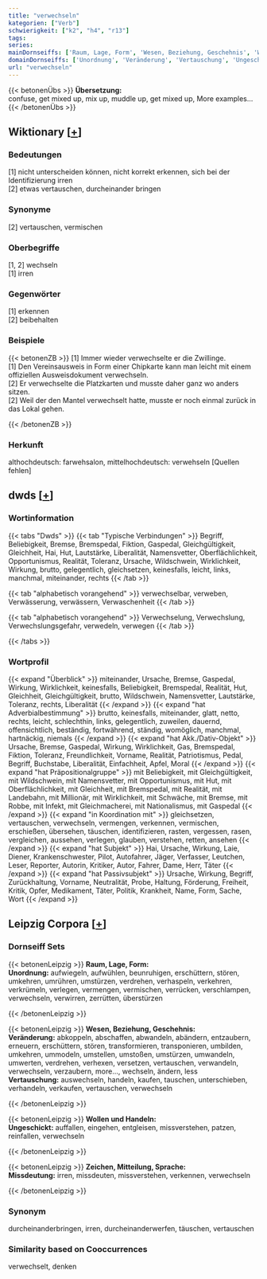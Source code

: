 ```yaml
---
title: "verwechseln"
kategorien: ["Verb"]
schwierigkeit: ["k2", "h4", "r13"]
tags:
series:
mainDornseiffs: ['Raum, Lage, Form', 'Wesen, Beziehung, Geschehnis', 'Wollen und Handeln', 'Zeichen, Mitteilung, Sprache']
domainDornseiffs: ['Unordnung', 'Veränderung', 'Vertauschung', 'Ungeschickt', 'Missdeutung']
url: "verwechseln"
---
```


{{< betonenÜbs >}}
**Übersetzung:**  
confuse, get mixed up, mix up, muddle up, get mixed  up, More examples...  
{{< /betonenÜbs >}}

## Wiktionary [[+](https://de.wiktionary.org/wiki/verwechseln)]

### Bedeutungen
[1] nicht unterscheiden können, nicht korrekt erkennen, sich bei der Identifizierung irren  
[2] etwas vertauschen, durcheinander bringen  

### Synonyme
[2] vertauschen, vermischen  

### Oberbegriffe
[1, 2] wechseln  
[1] irren  

### Gegenwörter
[1] erkennen  
[2] beibehalten  

### Beispiele
{{< betonenZB >}}
[1] Immer wieder verwechselte er die Zwillinge.  
[1] Den Vereinsausweis in Form einer Chipkarte kann man leicht mit einem offiziellen Ausweisdokument verwechseln.  
[2] Er verwechselte die Platzkarten und musste daher ganz wo anders sitzen.  
[2] Weil der den Mantel verwechselt hatte, musste er noch einmal zurück in das Lokal gehen.  

{{< /betonenZB >}}
### Herkunft
althochdeutsch: farwehsalon, mittelhochdeutsch: verwehseln [Quellen fehlen]  



## dwds [[+](https://www.dwds.de/wb/verwechseln)]

### Wortinformation
{{< tabs "Dwds" >}}
{{< tab "Typische Verbindungen" >}}
Begriff, Beliebigkeit, Bremse, Bremspedal, Fiktion, Gaspedal, Gleichgültigkeit, Gleichheit, Hai, Hut, Lautstärke, Liberalität, Namensvetter, Oberflächlichkeit, Opportunismus, Realität, Toleranz, Ursache, Wildschwein, Wirklichkeit, Wirkung, brutto, gelegentlich, gleichsetzen, keinesfalls, leicht, links, manchmal, miteinander, rechts
{{< /tab >}}

{{< tab "alphabetisch vorangehend" >}}
verwechselbar, verweben, Verwässerung, verwässern, Verwaschenheit
{{< /tab >}}

{{< tab "alphabetisch vorangehend" >}}
Verwechselung, Verwechslung, Verwechslungsgefahr, verwedeln, verwegen
{{< /tab >}}

{{< /tabs >}}

### Wortprofil
{{< expand "Überblick" >}} miteinander, Ursache, Bremse, Gaspedal, Wirkung, Wirklichkeit, keinesfalls, Beliebigkeit, Bremspedal, Realität, Hut, Gleichheit, Gleichgültigkeit, brutto, Wildschwein, Namensvetter, Lautstärke, Toleranz, rechts, Liberalität {{< /expand >}}
{{< expand "hat Adverbialbestimmung" >}} brutto, keinesfalls, miteinander, glatt, netto, rechts, leicht, schlechthin, links, gelegentlich, zuweilen, dauernd, offensichtlich, beständig, fortwährend, ständig, womöglich, manchmal, hartnäckig, niemals {{< /expand >}}
{{< expand "hat Akk./Dativ-Objekt" >}} Ursache, Bremse, Gaspedal, Wirkung, Wirklichkeit, Gas, Bremspedal, Fiktion, Toleranz, Freundlichkeit, Vorname, Realität, Patriotismus, Pedal, Begriff, Buchstabe, Liberalität, Einfachheit, Apfel, Moral {{< /expand >}}
{{< expand "hat Präpositionalgruppe" >}} mit Beliebigkeit, mit Gleichgültigkeit, mit Wildschwein, mit Namensvetter, mit Opportunismus, mit Hut, mit Oberflächlichkeit, mit Gleichheit, mit Bremspedal, mit Realität, mit Landebahn, mit Millionär, mit Wirklichkeit, mit Schwäche, mit Bremse, mit Robbe, mit Infekt, mit Gleichmacherei, mit Nationalismus, mit Gaspedal {{< /expand >}}
{{< expand "in Koordination mit" >}} gleichsetzen, vertauschen, verwechseln, vermengen, verkennen, vermischen, erschießen, übersehen, täuschen, identifizieren, rasten, vergessen, rasen, vergleichen, aussehen, verlegen, glauben, verstehen, retten, ansehen {{< /expand >}}
{{< expand "hat Subjekt" >}} Hai, Ursache, Wirkung, Laie, Diener, Krankenschwester, Pilot, Autofahrer, Jäger, Verfasser, Leutchen, Leser, Reporter, Autorin, Kritiker, Autor, Fahrer, Dame, Herr, Täter {{< /expand >}}
{{< expand "hat Passivsubjekt" >}} Ursache, Wirkung, Begriff, Zurückhaltung, Vorname, Neutralität, Probe, Haltung, Förderung, Freiheit, Kritik, Opfer, Medikament, Täter, Politik, Krankheit, Name, Form, Sache, Wort {{< /expand >}}

## Leipzig Corpora [[+](https://corpora.uni-leipzig.de/en/res?word=verwechseln&corpusId=deu_newscrawl-public_2018)]

### Dornseiff Sets
{{< betonenLeipzig >}}
**Raum, Lage, Form:**  
**Unordnung:** aufwiegeln, aufwühlen, beunruhigen, erschüttern, stören, umkehren, umrühren, umstürzen, verdrehen, verhaspeln, verkehren, verkrümeln, verlegen, vermengen, vermischen, verrücken, verschlampen, verwechseln, verwirren, zerrütten, überstürzen  

{{< /betonenLeipzig >}}


{{< betonenLeipzig >}}
**Wesen, Beziehung, Geschehnis:**  
**Veränderung:** abkoppeln, abschaffen, abwandeln, abändern, entzaubern, erneuern, erschüttern, stören, transformieren, transponieren, umbilden, umkehren, ummodeln, umstellen, umstoßen, umstürzen, umwandeln, umwerten, verdrehen, verhexen, versetzen, vertauschen, verwandeln, verwechseln, verzaubern, more..., wechseln, ändern, less  
**Vertauschung:** auswechseln, handeln, kaufen, tauschen, unterschieben, verhandeln, verkaufen, vertauschen, verwechseln  

{{< /betonenLeipzig >}}


{{< betonenLeipzig >}}
**Wollen und Handeln:**  
**Ungeschickt:** auffallen, eingehen, entgleisen, missverstehen, patzen, reinfallen, verwechseln  

{{< /betonenLeipzig >}}


{{< betonenLeipzig >}}
**Zeichen, Mitteilung, Sprache:**  
**Missdeutung:** irren, missdeuten, missverstehen, verkennen, verwechseln  

{{< /betonenLeipzig >}}

### Synonym
durcheinanderbringen, irren, durcheinanderwerfen, täuschen, vertauschen


### Similarity based on Cooccurrences
verwechselt, denken

